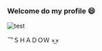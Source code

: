 ### Welcome do my profile 😄

<picture>
  <img alt="test" src="https://cdn.discordapp.com/attachments/1084203416294801419/1100757115506806915/image.png">
</picture>

<footer>
  <p>乛ＳＨＡＤＯＷ ×͜×</p>
</footer>
<!--
**Shadow10Z/Shadow10Z** is a ✨ _special_ ✨ repository because its `README.md` (this file) appears on your GitHub profile.

Here are some ideas to get you started:

- 🔭 I’m currently working on ...
- 🌱 I’m currently learning ...
- 👯 I’m looking to collaborate on ...
- 🤔 I’m looking for help with ...
- 💬 Ask me about ...
- 📫 How to reach me: ...
- 😄 Pronouns: ...
- ⚡ Fun fact: ...
-->
